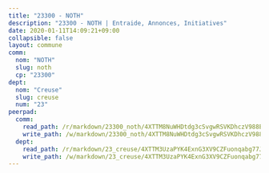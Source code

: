 ```yaml
---
title: "23300 - NOTH"
description: "23300 - NOTH | Entraide, Annonces, Initiatives"
date: 2020-01-11T14:09:21+09:00
collapsible: false
layout: commune
comm:
  nom: "NOTH"
  slug: noth
  cp: "23300"
dept:
  nom: "Creuse"
  slug: creuse
  num: "23"
peerpad:
  comm:
    read_path: /r/markdown/23300_noth/4XTTM8NuWHDtdg3cSvgwRSVKDhczV988ExthjdxkRym7tJXY2
    write_path: /w/markdown/23300_noth/4XTTM8NuWHDtdg3cSvgwRSVKDhczV988ExthjdxkRym7tJXY2-K3TgU8UgMhxNnqa6KDvoqtR3UqRmn9Y3bduLY87xS5nVppvUWjhCEsVg8yYPcWBMDXcFLn5HVvN8BZoWazgEG1N87GY5Xh4T4GrnWYgQVHugLvLgN1i7JLfpPZ38kYiuq2Eyky74
  dept:
    read_path: /r/markdown/23_creuse/4XTTM3UzaPYK4ExnG3XV9CZFuonqabg77JTNiqvJ5MQS23jj7
    write_path: /w/markdown/23_creuse/4XTTM3UzaPYK4ExnG3XV9CZFuonqabg77JTNiqvJ5MQS23jj7-K3TgUKE86JxR4JSYXC5aZe6fqBSBprUrmaVFUW2jmdnpHS2xDyA3bckVFWgGTEWFg2GMkYcK4FztBw3HJgWqQMWmUjaPRWNNPUiVES6qbqTDLs9pxQ3uHzULq9XSj5J8FTp6MDn1
---
```


